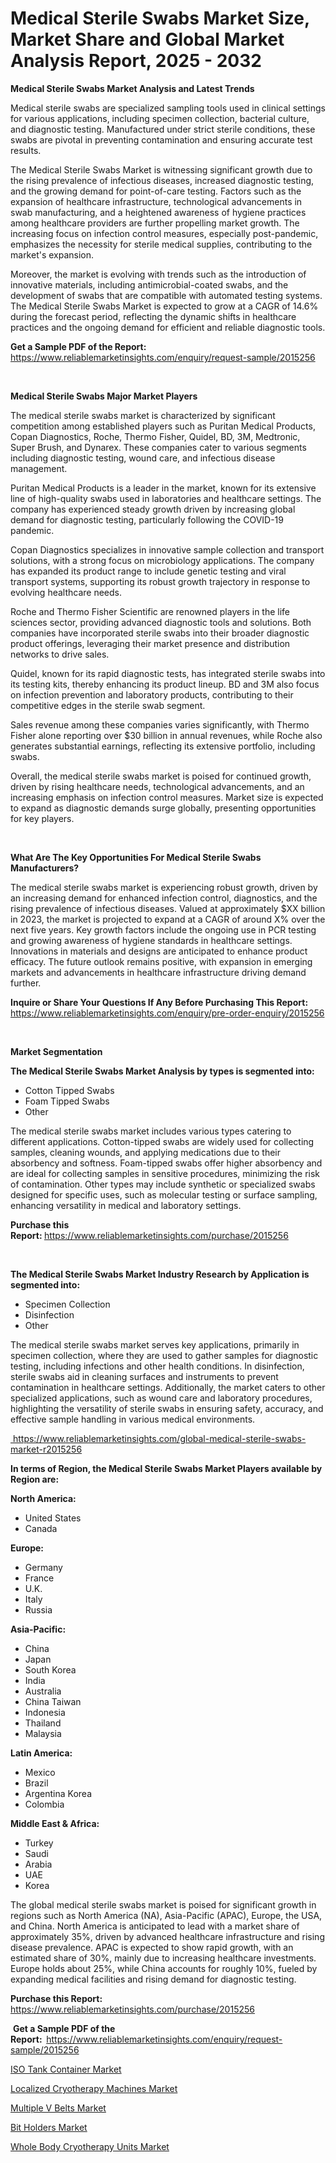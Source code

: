 <p><h1>Medical Sterile Swabs Market Size, Market Share and Global Market Analysis Report, 2025 - 2032</h1></p><p><strong>Medical Sterile Swabs Market Analysis and Latest Trends</strong></p>
<p><p>Medical sterile swabs are specialized sampling tools used in clinical settings for various applications, including specimen collection, bacterial culture, and diagnostic testing. Manufactured under strict sterile conditions, these swabs are pivotal in preventing contamination and ensuring accurate test results.</p><p>The Medical Sterile Swabs Market is witnessing significant growth due to the rising prevalence of infectious diseases, increased diagnostic testing, and the growing demand for point-of-care testing. Factors such as the expansion of healthcare infrastructure, technological advancements in swab manufacturing, and a heightened awareness of hygiene practices among healthcare providers are further propelling market growth. The increasing focus on infection control measures, especially post-pandemic, emphasizes the necessity for sterile medical supplies, contributing to the market's expansion.</p><p>Moreover, the market is evolving with trends such as the introduction of innovative materials, including antimicrobial-coated swabs, and the development of swabs that are compatible with automated testing systems. The Medical Sterile Swabs Market is expected to grow at a CAGR of 14.6% during the forecast period, reflecting the dynamic shifts in healthcare practices and the ongoing demand for efficient and reliable diagnostic tools.</p></p>
<p><strong>Get a Sample PDF of the Report:&nbsp;</strong> <a href="https://www.reliablemarketinsights.com/enquiry/request-sample/2015256?utm_campaign=2240&utm_medium=2&utm_source=Github&utm_content=ia&utm_term=29032025&utm_id=medical-sterile-swabs">https://www.reliablemarketinsights.com/enquiry/request-sample/2015256</a></p>
<p>&nbsp;</p>
<p><strong>Medical Sterile Swabs Major Market Players</strong></p>
<p><p>The medical sterile swabs market is characterized by significant competition among established players such as Puritan Medical Products, Copan Diagnostics, Roche, Thermo Fisher, Quidel, BD, 3M, Medtronic, Super Brush, and Dynarex. These companies cater to various segments including diagnostic testing, wound care, and infectious disease management.</p><p>Puritan Medical Products is a leader in the market, known for its extensive line of high-quality swabs used in laboratories and healthcare settings. The company has experienced steady growth driven by increasing global demand for diagnostic testing, particularly following the COVID-19 pandemic.</p><p>Copan Diagnostics specializes in innovative sample collection and transport solutions, with a strong focus on microbiology applications. The company has expanded its product range to include genetic testing and viral transport systems, supporting its robust growth trajectory in response to evolving healthcare needs.</p><p>Roche and Thermo Fisher Scientific are renowned players in the life sciences sector, providing advanced diagnostic tools and solutions. Both companies have incorporated sterile swabs into their broader diagnostic product offerings, leveraging their market presence and distribution networks to drive sales.</p><p>Quidel, known for its rapid diagnostic tests, has integrated sterile swabs into its testing kits, thereby enhancing its product lineup. BD and 3M also focus on infection prevention and laboratory products, contributing to their competitive edges in the sterile swab segment.</p><p>Sales revenue among these companies varies significantly, with Thermo Fisher alone reporting over $30 billion in annual revenues, while Roche also generates substantial earnings, reflecting its extensive portfolio, including swabs.</p><p>Overall, the medical sterile swabs market is poised for continued growth, driven by rising healthcare needs, technological advancements, and an increasing emphasis on infection control measures. Market size is expected to expand as diagnostic demands surge globally, presenting opportunities for key players.</p></p>
<p>&nbsp;</p>
<p><strong>What Are The Key Opportunities For Medical Sterile Swabs Manufacturers?</strong></p>
<p><p>The medical sterile swabs market is experiencing robust growth, driven by an increasing demand for enhanced infection control, diagnostics, and the rising prevalence of infectious diseases. Valued at approximately $XX billion in 2023, the market is projected to expand at a CAGR of around X% over the next five years. Key growth factors include the ongoing use in PCR testing and growing awareness of hygiene standards in healthcare settings. Innovations in materials and designs are anticipated to enhance product efficacy. The future outlook remains positive, with expansion in emerging markets and advancements in healthcare infrastructure driving demand further.</p></p>
<p><strong>Inquire or Share Your Questions If Any Before Purchasing This Report:</strong> <a href="https://www.reliablemarketinsights.com/enquiry/pre-order-enquiry/2015256?utm_campaign=2240&utm_medium=2&utm_source=Github&utm_content=ia&utm_term=29032025&utm_id=medical-sterile-swabs">https://www.reliablemarketinsights.com/enquiry/pre-order-enquiry/2015256</a></p>
<p>&nbsp;</p>
<p><strong>Market Segmentation</strong></p>
<p><strong>The Medical Sterile Swabs Market Analysis by types is segmented into:</strong></p>
<p><ul><li>Cotton Tipped Swabs</li><li>Foam Tipped Swabs</li><li>Other</li></ul></p>
<p><p>The medical sterile swabs market includes various types catering to different applications. Cotton-tipped swabs are widely used for collecting samples, cleaning wounds, and applying medications due to their absorbency and softness. Foam-tipped swabs offer higher absorbency and are ideal for collecting samples in sensitive procedures, minimizing the risk of contamination. Other types may include synthetic or specialized swabs designed for specific uses, such as molecular testing or surface sampling, enhancing versatility in medical and laboratory settings.</p></p>
<p><strong>Purchase this Report:&nbsp;</strong><a href="https://www.reliablemarketinsights.com/purchase/2015256?utm_campaign=2240&utm_medium=2&utm_source=Github&utm_content=ia&utm_term=29032025&utm_id=medical-sterile-swabs">https://www.reliablemarketinsights.com/purchase/2015256</a></p>
<p>&nbsp;</p>
<p><strong>The Medical Sterile Swabs Market Industry Research by Application is segmented into:</strong></p>
<p><ul><li>Specimen Collection</li><li>Disinfection</li><li>Other</li></ul></p>
<p><p>The medical sterile swabs market serves key applications, primarily in specimen collection, where they are used to gather samples for diagnostic testing, including infections and other health conditions. In disinfection, sterile swabs aid in cleaning surfaces and instruments to prevent contamination in healthcare settings. Additionally, the market caters to other specialized applications, such as wound care and laboratory procedures, highlighting the versatility of sterile swabs in ensuring safety, accuracy, and effective sample handling in various medical environments.</p></p>
<p><a href="https://www.reliablemarketinsights.com/global-medical-sterile-swabs-market-r2015256?utm_campaign=2240&utm_medium=2&utm_source=Github&utm_content=ia&utm_term=29032025&utm_id=medical-sterile-swabs">&nbsp;https://www.reliablemarketinsights.com/global-medical-sterile-swabs-market-r2015256</a></p>
<p><strong>In terms of Region, the Medical Sterile Swabs Market Players available by Region are:</strong></p>
<p>
    <p> <strong> North America: </strong>
        <ul>
            <li>United States</li>
            <li>Canada</li>
        </ul>
        </p> 
    <p> <strong> Europe: </strong>
        <ul>
            <li>Germany</li>
            <li>France</li>
            <li>U.K.</li>
            <li>Italy</li>
            <li>Russia</li>
        </ul>
        </p> 
    <p> <strong> Asia-Pacific: </strong>
        <ul>
            <li>China</li>
            <li>Japan</li>
            <li>South Korea</li>
            <li>India</li>
            <li>Australia</li>
            <li>China Taiwan</li>
            <li>Indonesia</li>
            <li>Thailand</li>
            <li>Malaysia</li>
        </ul>
        </p> 
    <p> <strong> Latin America: </strong>
        <ul>
            <li>Mexico</li>
            <li>Brazil</li>
            <li>Argentina Korea</li>
            <li>Colombia</li>
        </ul>
        </p> 
    <p> <strong> Middle East & Africa: </strong>
        <ul>
            <li>Turkey</li>
            <li>Saudi</li>
            <li>Arabia</li>
            <li>UAE</li>
            <li>Korea</li>
        </ul>
    </p>
    </p>
<p><p>The global medical sterile swabs market is poised for significant growth in regions such as North America (NA), Asia-Pacific (APAC), Europe, the USA, and China. North America is anticipated to lead with a market share of approximately 35%, driven by advanced healthcare infrastructure and rising disease prevalence. APAC is expected to show rapid growth, with an estimated share of 30%, mainly due to increasing healthcare investments. Europe holds about 25%, while China accounts for roughly 10%, fueled by expanding medical facilities and rising demand for diagnostic testing.</p></p>
<p><strong>Purchase this Report: </strong><a href="https://www.reliablemarketinsights.com/purchase/2015256?utm_campaign=2240&utm_medium=2&utm_source=Github&utm_content=ia&utm_term=29032025&utm_id=medical-sterile-swabs">https://www.reliablemarketinsights.com/purchase/2015256</a></p>
<p>&nbsp;<strong>Get a Sample PDF of the Report:&nbsp;&nbsp;</strong><a href="https://www.reliablemarketinsights.com/enquiry/request-sample/2015256?utm_campaign=2240&utm_medium=2&utm_source=Github&utm_content=ia&utm_term=29032025&utm_id=medical-sterile-swabs">https://www.reliablemarketinsights.com/enquiry/request-sample/2015256</a></p>
<p><strong></strong></p>
<p><p><a href="https://www.linkedin.com/pulse/iso-tank-container-market-dynamics-2025-2032-projected-57-nmo1e?utm_campaign=2240&utm_medium=2&utm_source=Github&utm_content=ia&utm_term=29032025&utm_id=medical-sterile-swabs">ISO Tank Container Market</a></p><p><a href="https://github.com/seherlouize/Market-Research-Report-List-1/blob/main/localized-cryotherapy-machines-market.md?utm_campaign=2240&utm_medium=2&utm_source=Github&utm_content=ia&utm_term=29032025&utm_id=medical-sterile-swabs">Localized Cryotherapy Machines Market</a></p><p><a href="https://www.linkedin.com/pulse/understanding-global-multiple-v-belts-marketsgrowth-lmxre?utm_campaign=2240&utm_medium=2&utm_source=Github&utm_content=ia&utm_term=29032025&utm_id=medical-sterile-swabs">Multiple V Belts Market</a></p><p><a href="https://www.linkedin.com/pulse/future-trends-bit-holders-market-2025-2032-108-cagr-nzhke?utm_campaign=2240&utm_medium=2&utm_source=Github&utm_content=ia&utm_term=29032025&utm_id=medical-sterile-swabs">Bit Holders Market</a></p><p><a href="https://github.com/sadaandilou/Market-Research-Report-List-1/blob/main/whole-body-cryotherapy-units-market.md?utm_campaign=2240&utm_medium=2&utm_source=Github&utm_content=ia&utm_term=29032025&utm_id=medical-sterile-swabs">Whole Body Cryotherapy Units Market</a></p></p>